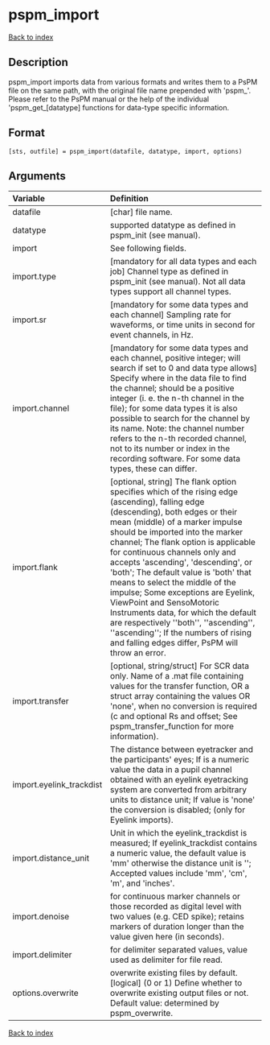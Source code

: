 # pspm_import
[Back to index](/PsPM/ref/)

## Description

pspm_import imports data from various formats and writes them to a PsPM file on the same path, with the original file name prepended with 'pspm_'. Please refer to the PsPM manual or the help of the individual 'pspm_get_[datatype] functions for data-type specific information.


## Format

`[sts, outfile] = pspm_import(datafile, datatype, import, options)`


## Arguments

| Variable | Definition |
|:--|:--|
| datafile | [char] file name. |
| datatype | supported datatype as defined in pspm_init (see manual). |
| import | See following fields. |
| import.type | [mandatory for all data types and each job] Channel type as defined in pspm_init (see manual). Not all data types support all channel types. |
| import.sr | [mandatory for some data types and each channel] Sampling rate for waveforms, or time units in second for event channels, in Hz. |
| import.channel | [mandatory for some data types and each channel, positive integer; will search if set to 0 and data type allows] Specify where in the data file to find the channel; should be a positive integer (i. e. the n-th channel in the file); for some data types it is also possible to search for the channel by its name. Note: the channel number refers to the n-th recorded channel, not to its number or index in the recording software. For some data types, these can differ. |
| import.flank | [optional, string] The flank option specifies which of the rising edge (ascending), falling edge (descending), both edges or their mean (middle) of a marker impulse should be imported into the marker channel; The flank option is applicable for continuous channels only and accepts 'ascending', 'descending', or 'both'; The default value is 'both' that means to select the middle of the impulse; Some exceptions are Eyelink, ViewPoint and SensoMotoric Instruments data, for which the default are respectively ''both'', ''ascending'', ''ascending''; If the numbers of rising and falling edges differ, PsPM will throw an error. |
| import.transfer | [optional, string/struct] For SCR data only. Name of a .mat file containing values for the transfer function, OR a struct array containing the values OR 'none', when no conversion is required (c and optional Rs and offset; See pspm_transfer_function for more information). |
| import.eyelink_trackdist | The distance between eyetracker and the participants' eyes; If is a numeric value the data in a pupil channel obtained with an eyelink eyetracking system are converted from arbitrary units to distance unit; If value is 'none' the conversion is disabled; (only for Eyelink imports). |
| import.distance_unit | Unit in which the eyelink_trackdist is measured; If eyelink_trackdist contains a numeric value, the default value is 'mm' otherwise the distance unit is ''; Accepted values include 'mm', 'cm', 'm', and 'inches'. |
| import.denoise | for continuous marker channels or those recorded as digital level with two values (e.g. CED spike); retains markers of duration longer than the value given here (in seconds). |
| import.delimiter | for delimiter separated values, value used as delimiter for file read. || options | See following fields. |
| options.overwrite | overwrite existing files by default. [logical] (0 or 1) Define whether to overwrite existing output files or not. Default value: determined by pspm_overwrite. |

[Back to index](/PsPM/ref/)
